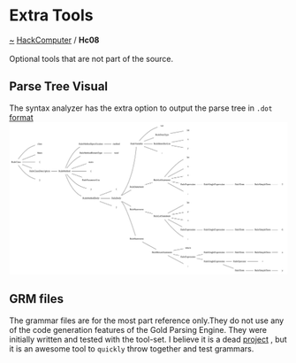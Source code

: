 <a id="extra-tools"></a>
<h1>Extra Tools</h1>
<a id="a01571"></a>
<a href="https://github.com/CharlesCarley/HackComputer#~">~</a>
<a href="index.md#index">HackComputer</a>
<span class="inline-text">/</span>
<span class="bold-text"><b>Hc08</b></span>
<br/>
<br/>
<span class="inline-text">Optional tools that are not part of the source.</span>
<a id="a01571_1hc08visual"></a>
<a id="parse-tree-visual"></a>
<h2>Parse Tree Visual</h2>
<span class="inline-text">The syntax analyzer has the extra option to output the parse tree in </span>
<code class="typewriter">.dot</code>
<a href="https://graphviz.org/#format">format</a>
<img src="../images/Test10.svg"/><a id="a01571_1hc08grm"></a>
<a id="grm-files"></a>
<h2>GRM files</h2>
<span class="inline-text">The grammar files are for the most part reference only.They do not use any of the code generation features of the Gold Parsing Engine. They were initially written and tested with the tool-set.</span>
<span class="inline-text">I believe it is a dead </span>
<a href="http://www.goldparser.org/#project">project</a>
<span class="inline-text">, but it is an awesome tool to </span>
<code class="typewriter">quickly</code>
<span class="inline-text"> throw together and test grammars. </span>
</div>
</div>
</body>
</html>
